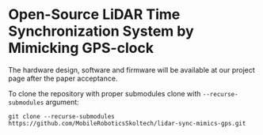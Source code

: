 # Open-Source LiDAR Time Synchronization System by Mimicking GPS-clock

The hardware design, software and firmware  will be available at our project page after the paper acceptance.

To clone the repository with proper submodules clone with `--recurse-submodules` argument:

`git clone --recurse-submodules https://github.com/MobileRoboticsSkoltech/lidar-sync-mimics-gps.git`
